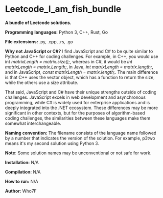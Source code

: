 # Leetcode_I_am_fish_bundle

**A bundle of Leetcode solutions.**

**Programming languages:** Python 3, C++, Rust, Go 

**File extensions:** .py, .cpp, .rs, .go 

**Why not JavaScript or C#?**
I find JavaScript and C# to be quite similar to Python and C++ for coding challenges. For example, in C++, you would use int *matrixLength = matrix.size();*, whereas in C#, it would be *int matrixLength = matrix.Length;*, in Java, *int matrixLength = matrix.length;*, and in JavaScript, *const matrixLength = matrix.length;*. The main difference is that C++ uses the vector object, which has a function to return the size, while the others use a size attribute.

That said, JavaScript and C# have their unique strengths outside of coding challenges. JavaScript excels in web development and asynchronous programming, while C# is widely used for enterprise applications and is deeply integrated into the .NET ecosystem. These differences may be more significant in other contexts, but for the purposes of algorithm-based coding challenges, the similarities between these languages make them somewhat interchangeable.

**Naming convention:**
The filename consists of the language name followed by a number that indicates the version of the solution. For example, p3two means it's my second solution using Python 3.

**Note:** Some solution names may be unconventional or not safe for work. 

**Installation:** N/A 

**Compilation:** N/A

**How to run:** N/A

**Author:** Who7F